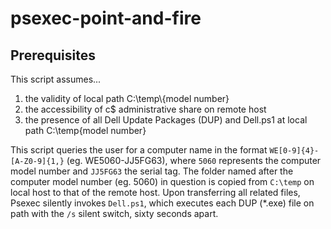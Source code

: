 # psexec-point-and-fire

## Prerequisites

This script assumes...
1. the validity of local path C:\temp\\{model number}
2. the accessibility of c$ administrative share on remote host
3. the presence of all Dell Update Packages (DUP) and Dell.ps1 at local path C:\temp\{model number}

This script queries the user for a computer name in the format ``WE[0-9]{4}-[A-Z0-9]{1,}`` (eg. WE5060-JJ5FG63), where ``5060`` represents the computer model number and ``JJ5FG63`` the serial tag. The folder named after the computer model number (eg. 5060) in question is copied from ``C:\temp`` on local host to that of the remote host. Upon transferring all related files, Psexec silently invokes ``Dell.ps1``, which executes each DUP (\*.exe) file on path with the ``/s`` silent switch, sixty seconds apart.
